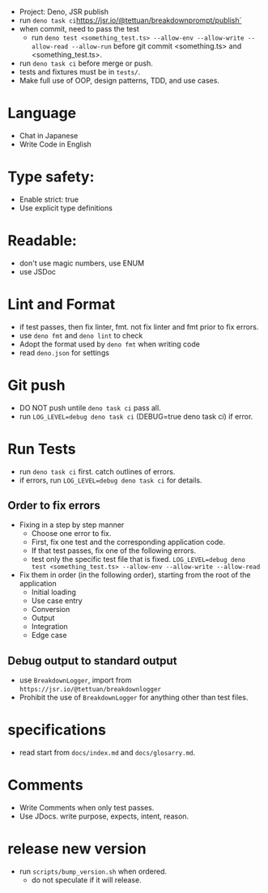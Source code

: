 - Project: Deno, JSR publish
- run `deno task ci`https://jsr.io/@tettuan/breakdownprompt/publish`
- when commit, need to pass the test
  - run `deno test <something_test.ts> --allow-env --allow-write --allow-read --allow-run` before git commit <something.ts> and <something_test.ts>.
- run `deno task ci` before merge or push.
- tests and fixtures must be in `tests/`.
- Make full use of OOP, design patterns, TDD, and use cases.

# Language
- Chat in Japanese
- Write Code in English

# Type safety:
- Enable strict: true
- Use explicit type definitions

# Readable:
- don't use magic numbers, use ENUM
- use JSDoc

# Lint and Format
- if test passes, then fix linter, fmt. not fix linter and fmt prior to fix errors.
- use `deno fmt` and `deno lint` to check
- Adopt the format used by `deno fmt` when writing code
- read `deno.json` for settings

# Git push
- DO NOT push untile `deno task ci` pass all.
- run  `LOG_LEVEL=debug deno task ci` (DEBUG=true deno task ci) if error.

# Run Tests
- run `deno task ci` first. catch outlines of errors.
- if errors, run `LOG_LEVEL=debug deno task ci` for details.

## Order to fix errors
- Fixing in a step by step manner
  - Choose one error to fix.
  - First, fix one test and the corresponding application code.
  - If that test passes, fix one of the following errors.
  - test only the specific test file that is fixed.
    `LOG_LEVEL=debug deno test <something_test.ts> --allow-env --allow-write --allow-read`
- Fix them in order (in the following order), starting from the root of the application
  - Initial loading
  - Use case entry
  - Conversion
  - Output
  - Integration
  - Edge case

## Debug output to standard output
- use `BreakdownLogger`, import from `https://jsr.io/@tettuan/breakdownlogger`
- Prohibit the use of `BreakdownLogger` for anything other than test files.

# specifications
- read start from `docs/index.md` and `docs/glosarry.md`.

# Comments
- Write Comments when only test passes.
- Use JDocs. write purpose, expects, intent, reason.

# release new version
- run `scripts/bump_version.sh` when ordered.
  - do not speculate if it will release.
